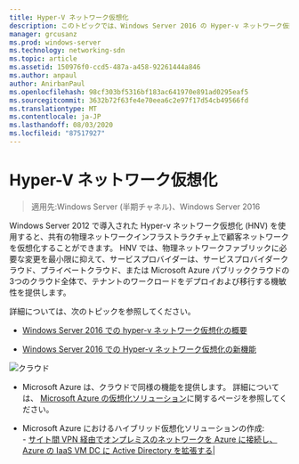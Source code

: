 ```yaml
---
title: Hyper-V ネットワーク仮想化
description: このトピックでは、Windows Server 2016 の Hyper-v ネットワーク仮想化に関するコンテンツへのリンクを示します。
manager: grcusanz
ms.prod: windows-server
ms.technology: networking-sdn
ms.topic: article
ms.assetid: 150976f0-ccd5-487a-a458-92261444a846
ms.author: anpaul
author: AnirbanPaul
ms.openlocfilehash: 98cf303bf5316bf183ac641970e891ad0295eaf5
ms.sourcegitcommit: 3632b72f63fe4e70eea6c2e97f17d54cb49566fd
ms.translationtype: MT
ms.contentlocale: ja-JP
ms.lasthandoff: 08/03/2020
ms.locfileid: "87517927"
---
```

# <a name="hyper-v-network-virtualization"></a>Hyper-V ネットワーク仮想化

>適用先:Windows Server (半期チャネル)、Windows Server 2016

Windows Server 2012 で導入された Hyper-v ネットワーク仮想化 (HNV) を使用すると、共有の物理ネットワークインフラストラクチャ上で顧客ネットワークを仮想化することができます。 HNV では、物理ネットワークファブリックに必要な変更を最小限に抑えて、サービスプロバイダーは、サービスプロバイダークラウド、プライベートクラウド、または Microsoft Azure パブリッククラウドの3つのクラウド全体で、テナントのワークロードをデプロイおよび移行する機敏性を提供します。

詳細については、次のトピックを参照してください。

- [Windows Server 2016 での hyper-v ネットワーク仮想化の概要](../../../sdn/technologies/hyper-v-network-virtualization/hyperv-network-virtualization-overview-windows-server.md)

- [Windows Server 2016 での Hyper-v ネットワーク仮想化の新機能](../../../sdn/technologies/hyper-v-network-virtualization/whats-new-hyperv-network-virtualization-windows-server.md)

![クラウド](../../../media/Hyper-V-Network-Virtualization/All_Symbols_Cloud.png)
- Microsoft Azure は、クラウドで同様の機能を提供します。 詳細については、 [Microsoft Azure の仮想化ソリューション](https://aka.ms/f9bh7g)に関するページを参照してください。<p>
- Microsoft Azure におけるハイブリッド仮想化ソリューションの作成:<br />- [サイト間 VPN 経由でオンプレミスのネットワークを Azure に接続し、Azure の IaaS VM DC に Active Directory を拡張する](https://aka.ms/d1dinb)|
